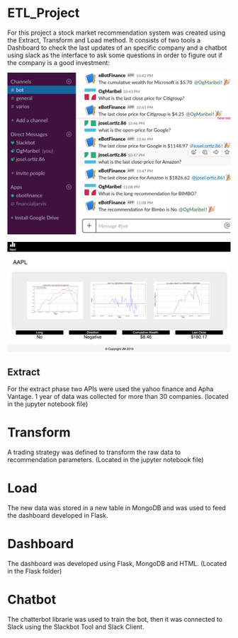 # ETL_Project

For this project a stock market recommendation system was created using the Extract, Transform and Load method. It consists of two tools a Dashboard to check the last updates of an specific company and a chatbot using slack as the interface to ask some questions in order to figure out if the company is a good investment:

![Slack-Chatbot](Images/chatbot.png)

![Dashboard](Images/dashboard.png)


## Extract
For the extract phase two APIs were used the yahoo finance and Apha Vantage. 1 year of data was collected for more than 30 companies. (located in the  jupyter notebook file)

# Transform
A trading strategy was defined to transform the raw data to recommendation parameters. (Located in the jupyter notebook file)

# Load
The new data was stored in a new table in MongoDB and was used to feed the dashboard developed in Flask.

# Dashboard
The dashboard was developed using Flask, MongoDB and HTML. (Located in the Flask folder)

# Chatbot
The chatterbot librarie was used to train the bot, then it was connected to Slack using the Slackbot Tool and Slack Client.



